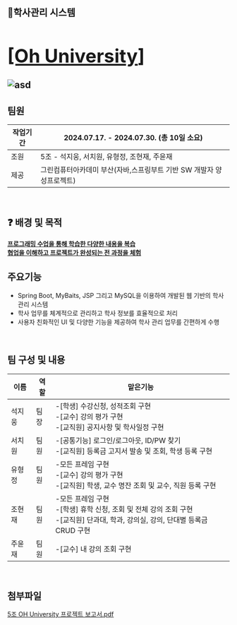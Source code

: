 ## 🙌학사관리 시스템   **<u><h1>[Oh University</u>]**


![asd](https://github.com/user-attachments/assets/a29f2dc7-ea4e-4916-b8cf-0a9a9dcba750)
  

## 팀원

| 작업기간| 2024.07.17. - 2024.07.30. (총 10일 소요)  |
| --- | --- | 
| 조원 | 5조 - 석지웅, 서치원, 유형정, 조현재, 주윤재 |
| 제공 | 그린컴퓨터아카데미 부산(자바,스프링부트 기반 SW 개발자 양성프로젝트) |


<br>

## ❓ 배경 및 목적 
**<u>프로그래밍 수업을 통해 학습한 다양한 내용을 복습</u>**   
**<u>협업을 이해하고 프로젝트가 완성되는 전 과정을 체험</u>**   

## 주요기능
- Spring Boot, MyBaits, JSP 그리고 MySQL을 이용하여 개발된 웹 기반의 학사 관리 시스템
- 학사 업무를 체계적으로 관리하고 학사 정보를 효율적으로 처리
- 사용자 친화적인 UI 및 다양한 기능을 제공하여 학사 관리 업무를 간편하게 수행

<br>   
   
## 팀 구성 및 내용


| 이름| 역할| 맡은기능|
| --- | --- | --- |
| 석지웅 | 팀장 | -[학생] 수강신청, 성적조회 구현<br>-[교수] 강의 평가 구현 <br> -[교직원] 공지사항 및 학사일정 구현 |
| 서치원 | 팀원 | -[공통기능] 로그인/로그아웃, ID/PW 찾기 <br> -[교직원] 등록금 고지서 발송 및 조회, 학생 등록 구현 |
| 유형정 | 팀원 | -모든 프레임 구현<br> -[교수] 강의 평가 구현 <br> -[교직원] 학생, 교수 명잔 조회 및 교수, 직원 등록 구현 |
| 조현재 | 팀원 | -모든 프레임 구현<br> -[학생] 휴학 신청, 조회 및 전체 강의 조회 구현<br> -[교직원] 단과대, 학과, 강의실, 강의, 단대별 등록금 CRUD 구현 |
| 주윤재 | 팀원 | -[교수] 내 강의 조회 구현 |

<br>   
   
## 첨부파일
[5조 OH University 프로젝트 보고서.pdf](https://github.com/user-attachments/files/16424560/5.OH.University.pdf)
<br>   

